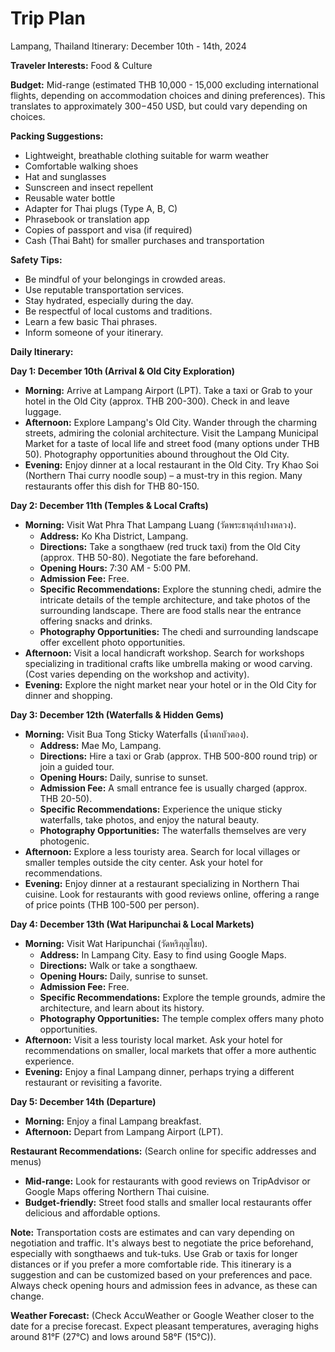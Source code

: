 # Trip Plan

Lampang, Thailand Itinerary: December 10th - 14th, 2024

**Traveler Interests:** Food & Culture

**Budget:** Mid-range (estimated THB 10,000 - 15,000 excluding international flights, depending on accommodation choices and dining preferences).  This translates to approximately $300-$450 USD, but could vary depending on choices.

**Packing Suggestions:**

* Lightweight, breathable clothing suitable for warm weather
* Comfortable walking shoes
* Hat and sunglasses
* Sunscreen and insect repellent
* Reusable water bottle
* Adapter for Thai plugs (Type A, B, C)
* Phrasebook or translation app
* Copies of passport and visa (if required)
* Cash (Thai Baht) for smaller purchases and transportation


**Safety Tips:**

* Be mindful of your belongings in crowded areas.
* Use reputable transportation services.
* Stay hydrated, especially during the day.
* Be respectful of local customs and traditions.
* Learn a few basic Thai phrases.
* Inform someone of your itinerary.


**Daily Itinerary:**

**Day 1: December 10th (Arrival & Old City Exploration)**

* **Morning:** Arrive at Lampang Airport (LPT). Take a taxi or Grab to your hotel in the Old City (approx. THB 200-300). Check in and leave luggage.
* **Afternoon:** Explore Lampang's Old City.  Wander through the charming streets, admiring the colonial architecture. Visit the Lampang Municipal Market for a taste of local life and street food (many options under THB 50).  Photography opportunities abound throughout the Old City.
* **Evening:** Enjoy dinner at a local restaurant in the Old City.  Try Khao Soi (Northern Thai curry noodle soup) – a must-try in this region.  Many restaurants offer this dish for THB 80-150.


**Day 2: December 11th (Temples & Local Crafts)**

* **Morning:** Visit Wat Phra That Lampang Luang (วัดพระธาตุลำปางหลวง).  
    * **Address:** Ko Kha District, Lampang.
    * **Directions:** Take a songthaew (red truck taxi) from the Old City (approx. THB 50-80). Negotiate the fare beforehand.
    * **Opening Hours:** 7:30 AM - 5:00 PM.
    * **Admission Fee:** Free.
    * **Specific Recommendations:** Explore the stunning chedi, admire the intricate details of the temple architecture, and take photos of the surrounding landscape.  There are food stalls near the entrance offering snacks and drinks.
    * **Photography Opportunities:** The chedi and surrounding landscape offer excellent photo opportunities.
* **Afternoon:** Visit a local handicraft workshop. Search for workshops specializing in traditional crafts like umbrella making or wood carving.  (Cost varies depending on the workshop and activity).
* **Evening:** Explore the night market near your hotel or in the Old City for dinner and shopping.


**Day 3: December 12th (Waterfalls & Hidden Gems)**

* **Morning:** Visit Bua Tong Sticky Waterfalls (น้ำตกบัวตอง).
    * **Address:**  Mae Mo, Lampang.
    * **Directions:** Hire a taxi or Grab (approx. THB 500-800 round trip) or join a guided tour.
    * **Opening Hours:**  Daily, sunrise to sunset.
    * **Admission Fee:**  A small entrance fee is usually charged (approx. THB 20-50).
    * **Specific Recommendations:**  Experience the unique sticky waterfalls, take photos, and enjoy the natural beauty.
    * **Photography Opportunities:** The waterfalls themselves are very photogenic.
* **Afternoon:** Explore a less touristy area.  Search for local villages or smaller temples outside the city center.  Ask your hotel for recommendations.
* **Evening:** Enjoy dinner at a restaurant specializing in Northern Thai cuisine.  Look for restaurants with good reviews online, offering a range of price points (THB 100-500 per person).


**Day 4: December 13th (Wat Haripunchai & Local Markets)**

* **Morning:** Visit Wat Haripunchai (วัดหริภุญไชย).
    * **Address:**  In Lampang City.  Easy to find using Google Maps.
    * **Directions:** Walk or take a songthaew.
    * **Opening Hours:**  Daily, sunrise to sunset.
    * **Admission Fee:** Free.
    * **Specific Recommendations:** Explore the temple grounds, admire the architecture, and learn about its history.
    * **Photography Opportunities:** The temple complex offers many photo opportunities.
* **Afternoon:** Visit a less touristy local market.  Ask your hotel for recommendations on smaller, local markets that offer a more authentic experience.
* **Evening:** Enjoy a final Lampang dinner, perhaps trying a different restaurant or revisiting a favorite.


**Day 5: December 14th (Departure)**

* **Morning:** Enjoy a final Lampang breakfast.
* **Afternoon:** Depart from Lampang Airport (LPT).


**Restaurant Recommendations:** (Search online for specific addresses and menus)

* **Mid-range:**  Look for restaurants with good reviews on TripAdvisor or Google Maps offering Northern Thai cuisine.
* **Budget-friendly:**  Street food stalls and smaller local restaurants offer delicious and affordable options.


**Note:**  Transportation costs are estimates and can vary depending on negotiation and traffic.  It's always best to negotiate the price beforehand, especially with songthaews and tuk-tuks.  Use Grab or taxis for longer distances or if you prefer a more comfortable ride.  This itinerary is a suggestion and can be customized based on your preferences and pace.  Always check opening hours and admission fees in advance, as these can change.

**Weather Forecast:** (Check AccuWeather or Google Weather closer to the date for a precise forecast. Expect pleasant temperatures, averaging highs around 81°F (27°C) and lows around 58°F (15°C)).
